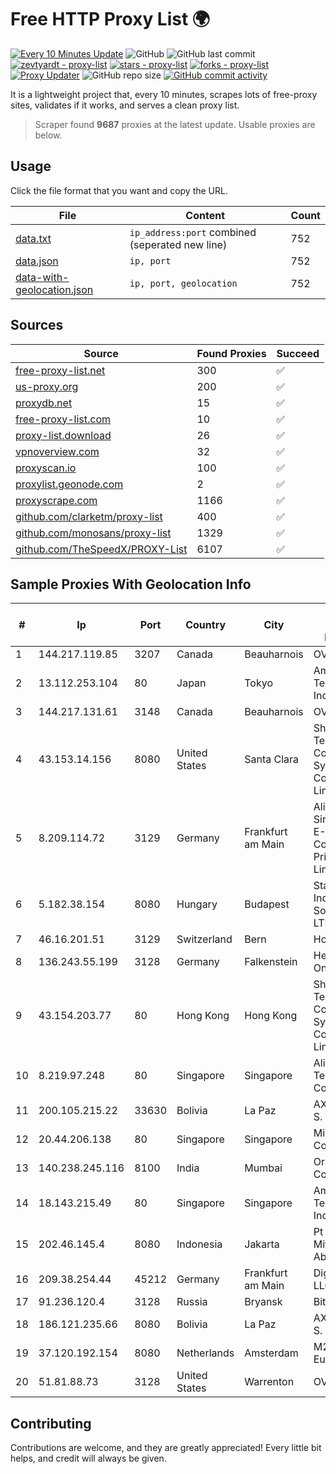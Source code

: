 
# Free HTTP Proxy List 🌍

[![Every 10 Minutes Update](https://github.com/mertguvencli/http-proxy-list/actions/workflows/main.yml/badge.svg?branch=main)](https://github.com/mertguvencli/http-proxy-list/actions/workflows/main.yml)
![GitHub](https://img.shields.io/github/license/mertguvencli/http-proxy-list)
![GitHub last commit](https://img.shields.io/github/last-commit/mertguvencli/http-proxy-list)
[![zevtyardt - proxy-list](https://img.shields.io/static/v1?label=zevtyardt&message=proxy-list&color=blue&logo=github)](https://github.com/zevtyardt/proxy-list "Go to GitHub repo")
[![stars - proxy-list](https://img.shields.io/github/stars/zevtyardt/proxy-list?style=social)](https://github.com/zevtyardt/proxy-list)
[![forks - proxy-list](https://img.shields.io/github/forks/zevtyardt/proxy-list?style=social)](https://github.com/zevtyardt/proxy-list)
[![Proxy Updater](https://github.com/zevtyardt/proxy-list/workflows/Proxy%20Updater/badge.svg)](https://github.com/zevtyardt/proxy-list/actions?query=workflow:"Proxy+Updater")
![GitHub repo size](https://img.shields.io/github/repo-size/zevtyardt/proxy-list)
[![GitHub commit activity](https://img.shields.io/github/commit-activity/m/zevtyardt/proxy-list?logo=commits)](https://github.com/zevtyardt/proxy-list/commits/main)

It is a lightweight project that, every 10 minutes, scrapes lots of free-proxy sites, validates if it works, and serves a clean proxy list.

> Scraper found **9687** proxies at the latest update. Usable proxies are below.

## Usage

Click the file format that you want and copy the URL.

|File|Content|Count|
|----|-------|-----|
|[data.txt](https://raw.githubusercontent.com/mertguvencli/http-proxy-list/main/proxy-list/data.txt)|`ip_address:port` combined (seperated new line)|752|
|[data.json](https://raw.githubusercontent.com/mertguvencli/http-proxy-list/main/proxy-list/data.json)|`ip, port`|752|
|[data-with-geolocation.json](https://raw.githubusercontent.com/mertguvencli/http-proxy-list/main/proxy-list/data-with-geolocation.json)|`ip, port, geolocation`|752|

## Sources

|Source|Found Proxies|Succeed|
|------|-------------|-------|
|[free-proxy-list.net](https://free-proxy-list.net)|300|✅|
|[us-proxy.org](https://www.us-proxy.org)|200|✅|
|[proxydb.net](http://proxydb.net)|15|✅|
|[free-proxy-list.com](https://free-proxy-list.com/?page=&port=&type%5B%5D=http&type%5B%5D=https&up_time=0&search=Search)|10|✅|
|[proxy-list.download](https://www.proxy-list.download/HTTP)|26|✅|
|[vpnoverview.com](https://vpnoverview.com/privacy/anonymous-browsing/free-proxy-servers)|32|✅|
|[proxyscan.io](https://www.proxyscan.io)|100|✅|
|[proxylist.geonode.com](https://proxylist.geonode.com/api/proxy-list?limit=300&page=1&sort_by=lastChecked&sort_type=desc&protocols=http,https)|2|✅|
|[proxyscrape.com](https://api.proxyscrape.com/v2/?request=displayproxies&protocol=http&timeout=10000&country=all&ssl=all&anonymity=all)|1166|✅|
|[github.com/clarketm/proxy-list](https://raw.githubusercontent.com/clarketm/proxy-list/master/proxy-list-raw.txt)|400|✅|
|[github.com/monosans/proxy-list](https://raw.githubusercontent.com/monosans/proxy-list/main/proxies/http.txt)|1329|✅|
|[github.com/TheSpeedX/PROXY-List](https://raw.githubusercontent.com/TheSpeedX/PROXY-List/master/http.txt)|6107|✅|


## Sample Proxies With Geolocation Info

|#|Ip|Port|Country|City|Internet Service Provider|
|-|--|----|-------|----|-------------------------|
|1|144.217.119.85|3207|Canada|Beauharnois|OVH Hosting|
|2|13.112.253.104|80|Japan|Tokyo|Amazon Technologies Inc|
|3|144.217.131.61|3148|Canada|Beauharnois|OVH Hosting|
|4|43.153.14.156|8080|United States|Santa Clara|Shenzhen Tencent Computer Systems Company Limited|
|5|8.209.114.72|3129|Germany|Frankfurt am Main|Alibaba.com Singapore E-Commerce Private Limited|
|6|5.182.38.154|8080|Hungary|Budapest|Stark Industries Solutions LTD|
|7|46.16.201.51|3129|Switzerland|Bern|Hosteur SA|
|8|136.243.55.199|3128|Germany|Falkenstein|Hetzner Online GmbH|
|9|43.154.203.77|80|Hong Kong|Hong Kong|Shenzhen Tencent Computer Systems Company Limited|
|10|8.219.97.248|80|Singapore|Singapore|Alibaba (US) Technology Co., Ltd.|
|11|200.105.215.22|33630|Bolivia|La Paz|AXS Bolivia S. A.|
|12|20.44.206.138|80|Singapore|Singapore|Microsoft Corporation|
|13|140.238.245.116|8100|India|Mumbai|Oracle Corporation|
|14|18.143.215.49|80|Singapore|Singapore|Amazon Technologies Inc.|
|15|202.46.145.4|8080|Indonesia|Jakarta|Pt Mithaharum Abadi|
|16|209.38.254.44|45212|Germany|Frankfurt am Main|DigitalOcean, LLC|
|17|91.236.120.4|3128|Russia|Bryansk|BitWeb LLC|
|18|186.121.235.66|8080|Bolivia|La Paz|AXS Bolivia S. A.|
|19|37.120.192.154|8080|Netherlands|Amsterdam|M247 Europe SRL|
|20|51.81.88.73|3128|United States|Warrenton|OVH US LLC|



## Contributing

Contributions are welcome, and they are greatly appreciated! Every
little bit helps, and credit will always be given.


